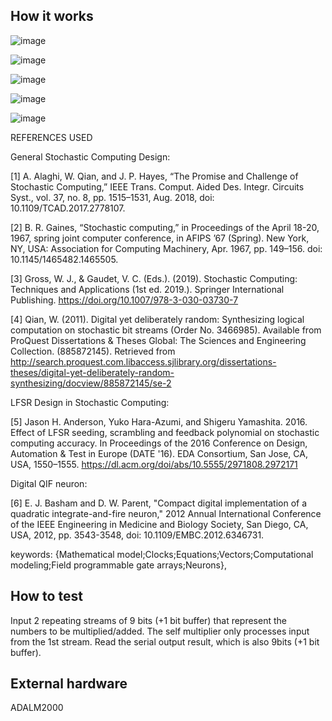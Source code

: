 <!---

This file is used to generate your project datasheet. Please fill in the information below and delete any unused
sections.

You can also include images in this folder and reference them in the markdown. Each image must be less than
512 kb in size, and the combined size of all images must be less than 1 MB.
-->

## How it works
![image](https://github.com/user-attachments/assets/ac4eac13-3438-4cea-b1ef-bf8e69d9c664)

![image](https://github.com/user-attachments/assets/6e3752d7-a5d7-4eb7-84ed-525289fe7e87)

![image](https://github.com/user-attachments/assets/fcab6fb1-10ba-4726-8425-0483b531dcbb)

![image](https://github.com/user-attachments/assets/ad490770-c5ff-4a38-80ed-b8bf44b42c7c)

![image](https://github.com/user-attachments/assets/44a38e96-9751-43b5-a7a7-c04c945208de)

REFERENCES USED
​

General Stochastic Computing Design:​

[1] A. Alaghi, W. Qian, and J. P. Hayes, “The Promise and Challenge of Stochastic Computing,” IEEE Trans. Comput. Aided Des. Integr. Circuits Syst., vol. 37, no. 8, pp. 1515–1531, Aug. 2018, doi: 10.1109/TCAD.2017.2778107.​

[2] B. R. Gaines, “Stochastic computing,” in Proceedings of the April 18-20, 1967, spring joint computer conference, in AFIPS ’67 (Spring). New York, NY, USA: Association for Computing Machinery, Apr. 1967, pp. 149–156. doi: 10.1145/1465482.1465505.​

[3] Gross, W. J., & Gaudet, V. C. (Eds.). (2019). Stochastic Computing: Techniques and Applications (1st ed. 2019.). Springer International Publishing. https://doi.org/10.1007/978-3-030-03730-7​

[4] Qian, W. (2011). Digital yet deliberately random: Synthesizing logical computation on stochastic bit streams (Order No. 3466985). Available from ProQuest Dissertations & Theses Global: The Sciences and Engineering Collection. (885872145). Retrieved from http://search.proquest.com.libaccess.sjlibrary.org/dissertations-theses/digital-yet-deliberately-random-synthesizing/docview/885872145/se-2​

LFSR Design in Stochastic Computing:​

[5] Jason H. Anderson, Yuko Hara-Azumi, and Shigeru Yamashita. 2016. Effect of LFSR seeding, scrambling and feedback polynomial on stochastic computing accuracy. In Proceedings of the 2016 Conference on Design, Automation & Test in Europe (DATE '16). EDA Consortium, San Jose, CA, USA, 1550–1555. https://dl.acm.org/doi/abs/10.5555/2971808.2972171​

Digital QIF neuron:​

[6] E. J. Basham and D. W. Parent, "Compact digital implementation of a quadratic integrate-and-fire neuron," 2012 Annual International Conference of the IEEE Engineering in Medicine and Biology Society, San Diego, CA, USA, 2012, pp. 3543-3548, doi: 10.1109/EMBC.2012.6346731.​

 keywords: {Mathematical model;Clocks;Equations;Vectors;Computational modeling;Field programmable gate arrays;Neurons}, ​



## How to test
Input 2 repeating streams of 9 bits (+1 bit buffer) that represent the numbers to be multiplied/added.
The self multiplier only processes input from the 1st stream.
Read the serial output result, which is also 9bits (+1 bit buffer).

## External hardware
ADALM2000
